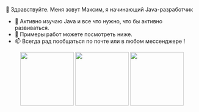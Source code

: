 👋 Здравствуйте. Меня зовут Максим, я начинающий Java-разработчик
- 👀 Активно изучаю Java и все что нужно, что бы активно развиваться.
- 🌱 Примеры работ можете посмотреть ниже.
- 📫 Всегда рад пообщаться по почте или в любом мессенджере !

<p align='center'>
   <a href="https://github-readme-stats.vercel.app/api?username=loredan15&show_icons=true&hide=stars,issues">
       <img height=140 src="https://github-readme-stats.vercel.app/api?username=loredan15&show_icons=true&hide=stars,issues"/></a>
   <a href="https://github.com/romankh3/github-readme-stats">
       <img height=140 src="https://github-readme-stats.vercel.app/api/top-langs/?username=loredan15&layout=compact"/></a>
          <a href="https://github-readme-streak-stats.herokuapp.com/?user=Loredan15">
       <img height=140 src="https://github-readme-streak-stats.herokuapp.com/?user=Loredan15"/></a>
</p>


<!---
Loredan15/Loredan15 is a ✨ special ✨ repository because its `README.md` (this file) appears on your GitHub profile.
You can click the Preview link to take a look at your changes.
--->
<!---
Карточка профиля: 
![](https://github-profile-summary-cards.vercel.app/api/cards/profile-details?username=Loredan15&theme=solarized_dark)

Статистика языков в коммитах:
![](https://github-profile-summary-cards.vercel.app/api/cards/most-commit-language?username=Loredan15&theme=solarized_dark)

Статистика языков в репозиториях:
![](https://github-profile-summary-cards.vercel.app/api/cards/repos-per-language?username=Loredan15&theme=solarized_dark)

Статистика профиля:
![](https://github-profile-summary-cards.vercel.app/api/cards/stats?username=Loredan15&theme=solarized_dark)

Данные по коммитам за сутки:
![](https://github-profile-summary-cards.vercel.app/api/cards/productive-time?username=Loredan15&theme=solarized_dark)
--->
